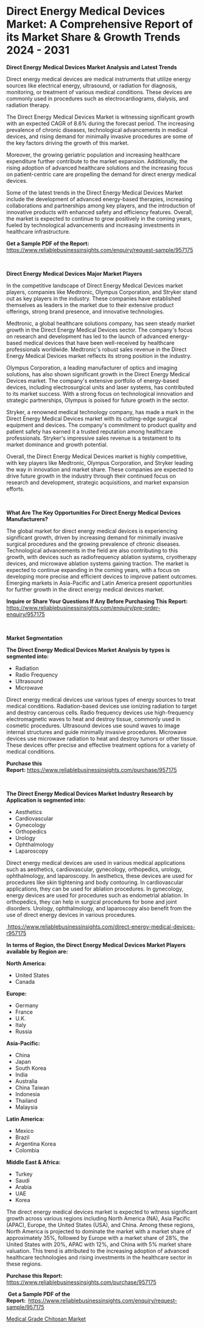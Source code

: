 <p><h1>Direct Energy Medical Devices Market: A Comprehensive Report of its Market Share & Growth Trends 2024 - 2031</h1></p><p><strong>Direct Energy Medical Devices Market Analysis and Latest Trends</strong></p>
<p><p>Direct energy medical devices are medical instruments that utilize energy sources like electrical energy, ultrasound, or radiation for diagnosis, monitoring, or treatment of various medical conditions. These devices are commonly used in procedures such as electrocardiograms, dialysis, and radiation therapy.</p><p>The Direct Energy Medical Devices Market is witnessing significant growth with an expected CAGR of 8.6% during the forecast period. The increasing prevalence of chronic diseases, technological advancements in medical devices, and rising demand for minimally invasive procedures are some of the key factors driving the growth of this market.</p><p>Moreover, the growing geriatric population and increasing healthcare expenditure further contribute to the market expansion. Additionally, the rising adoption of advanced healthcare solutions and the increasing focus on patient-centric care are propelling the demand for direct energy medical devices.</p><p>Some of the latest trends in the Direct Energy Medical Devices Market include the development of advanced energy-based therapies, increasing collaborations and partnerships among key players, and the introduction of innovative products with enhanced safety and efficiency features. Overall, the market is expected to continue to grow positively in the coming years, fueled by technological advancements and increasing investments in healthcare infrastructure.</p></p>
<p><strong>Get a Sample PDF of the Report:&nbsp;</strong> <a href="https://www.reliablebusinessinsights.com/enquiry/request-sample/957175">https://www.reliablebusinessinsights.com/enquiry/request-sample/957175</a></p>
<p>&nbsp;</p>
<p><strong>Direct Energy Medical Devices Major Market Players</strong></p>
<p><p>In the competitive landscape of Direct Energy Medical Devices market players, companies like Medtronic, Olympus Corporation, and Stryker stand out as key players in the industry. These companies have established themselves as leaders in the market due to their extensive product offerings, strong brand presence, and innovative technologies.</p><p>Medtronic, a global healthcare solutions company, has seen steady market growth in the Direct Energy Medical Devices sector. The company's focus on research and development has led to the launch of advanced energy-based medical devices that have been well-received by healthcare professionals worldwide. Medtronic's robust sales revenue in the Direct Energy Medical Devices market reflects its strong position in the industry.</p><p>Olympus Corporation, a leading manufacturer of optics and imaging solutions, has also shown significant growth in the Direct Energy Medical Devices market. The company's extensive portfolio of energy-based devices, including electrosurgical units and laser systems, has contributed to its market success. With a strong focus on technological innovation and strategic partnerships, Olympus is poised for future growth in the sector.</p><p>Stryker, a renowned medical technology company, has made a mark in the Direct Energy Medical Devices market with its cutting-edge surgical equipment and devices. The company's commitment to product quality and patient safety has earned it a trusted reputation among healthcare professionals. Stryker's impressive sales revenue is a testament to its market dominance and growth potential.</p><p>Overall, the Direct Energy Medical Devices market is highly competitive, with key players like Medtronic, Olympus Corporation, and Stryker leading the way in innovation and market share. These companies are expected to drive future growth in the industry through their continued focus on research and development, strategic acquisitions, and market expansion efforts.</p></p>
<p>&nbsp;</p>
<p><strong>What Are The Key Opportunities For Direct Energy Medical Devices Manufacturers?</strong></p>
<p><p>The global market for direct energy medical devices is experiencing significant growth, driven by increasing demand for minimally invasive surgical procedures and the growing prevalence of chronic diseases. Technological advancements in the field are also contributing to this growth, with devices such as radiofrequency ablation systems, cryotherapy devices, and microwave ablation systems gaining traction. The market is expected to continue expanding in the coming years, with a focus on developing more precise and efficient devices to improve patient outcomes. Emerging markets in Asia-Pacific and Latin America present opportunities for further growth in the direct energy medical devices market.</p></p>
<p><strong>Inquire or Share Your Questions If Any Before Purchasing This Report:</strong> <a href="https://www.reliablebusinessinsights.com/enquiry/pre-order-enquiry/957175">https://www.reliablebusinessinsights.com/enquiry/pre-order-enquiry/957175</a></p>
<p>&nbsp;</p>
<p><strong>Market Segmentation</strong></p>
<p><strong>The Direct Energy Medical Devices Market Analysis by types is segmented into:</strong></p>
<p><ul><li>Radiation</li><li>Radio Frequency</li><li>Ultrasound</li><li>Microwave</li></ul></p>
<p><p>Direct energy medical devices use various types of energy sources to treat medical conditions. Radiation-based devices use ionizing radiation to target and destroy cancerous cells. Radio frequency devices use high-frequency electromagnetic waves to heat and destroy tissue, commonly used in cosmetic procedures. Ultrasound devices use sound waves to image internal structures and guide minimally invasive procedures. Microwave devices use microwave radiation to heat and destroy tumors or other tissue. These devices offer precise and effective treatment options for a variety of medical conditions.</p></p>
<p><strong>Purchase this Report:&nbsp;</strong><a href="https://www.reliablebusinessinsights.com/purchase/957175">https://www.reliablebusinessinsights.com/purchase/957175</a></p>
<p>&nbsp;</p>
<p><strong>The Direct Energy Medical Devices Market Industry Research by Application is segmented into:</strong></p>
<p><ul><li>Aesthetics</li><li>Cardiovascular</li><li>Gynecology</li><li>Orthopedics</li><li>Urology</li><li>Ophthalmology</li><li>Laparoscopy</li></ul></p>
<p><p>Direct energy medical devices are used in various medical applications such as aesthetics, cardiovascular, gynecology, orthopedics, urology, ophthalmology, and laparoscopy. In aesthetics, these devices are used for procedures like skin tightening and body contouring. In cardiovascular applications, they can be used for ablation procedures. In gynecology, energy devices are used for procedures such as endometrial ablation. In orthopedics, they can help in surgical procedures for bone and joint disorders. Urology, ophthalmology, and laparoscopy also benefit from the use of direct energy devices in various procedures.</p></p>
<p><a href="https://www.reliablebusinessinsights.com/direct-energy-medical-devices-r957175">&nbsp;https://www.reliablebusinessinsights.com/direct-energy-medical-devices-r957175</a></p>
<p><strong>In terms of Region, the Direct Energy Medical Devices Market Players available by Region are:</strong></p>
<p>
    <p> <strong> North America: </strong>
        <ul>
            <li>United States</li>
            <li>Canada</li>
        </ul>
        </p> 
    <p> <strong> Europe: </strong>
        <ul>
            <li>Germany</li>
            <li>France</li>
            <li>U.K.</li>
            <li>Italy</li>
            <li>Russia</li>
        </ul>
        </p> 
    <p> <strong> Asia-Pacific: </strong>
        <ul>
            <li>China</li>
            <li>Japan</li>
            <li>South Korea</li>
            <li>India</li>
            <li>Australia</li>
            <li>China Taiwan</li>
            <li>Indonesia</li>
            <li>Thailand</li>
            <li>Malaysia</li>
        </ul>
        </p> 
    <p> <strong> Latin America: </strong>
        <ul>
            <li>Mexico</li>
            <li>Brazil</li>
            <li>Argentina Korea</li>
            <li>Colombia</li>
        </ul>
        </p> 
    <p> <strong> Middle East & Africa: </strong>
        <ul>
            <li>Turkey</li>
            <li>Saudi</li>
            <li>Arabia</li>
            <li>UAE</li>
            <li>Korea</li>
        </ul>
    </p>
    </p>
<p><p>The direct energy medical devices market is expected to witness significant growth across various regions including North America (NA), Asia Pacific (APAC), Europe, the United States (USA), and China. Among these regions, North America is projected to dominate the market with a market share of approximately 35%, followed by Europe with a market share of 28%, the United States with 20%, APAC with 12%, and China with 5% market share valuation. This trend is attributed to the increasing adoption of advanced healthcare technologies and rising investments in the healthcare sector in these regions.</p></p>
<p><strong>Purchase this Report: </strong><a href="https://www.reliablebusinessinsights.com/purchase/957175">https://www.reliablebusinessinsights.com/purchase/957175</a></p>
<p>&nbsp;<strong>Get a Sample PDF of the Report:&nbsp;&nbsp;</strong><a href="https://www.reliablebusinessinsights.com/enquiry/request-sample/957175">https://www.reliablebusinessinsights.com/enquiry/request-sample/957175</a></p>
<p><strong></strong></p>
<p><p><a href="https://view.publitas.com/reportprime-1/medical-grade-chitosan-market-outlook-industry-overview-and-forecast-2024-to-2031/">Medical Grade Chitosan Market</a></p></p>